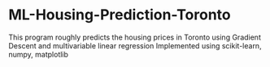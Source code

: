 # ML-Housing-Prediction-Toronto
This program roughly predicts the housing prices in Toronto using Gradient Descent and multivariable linear regression
Implemented using scikit-learn, numpy, matplotlib
